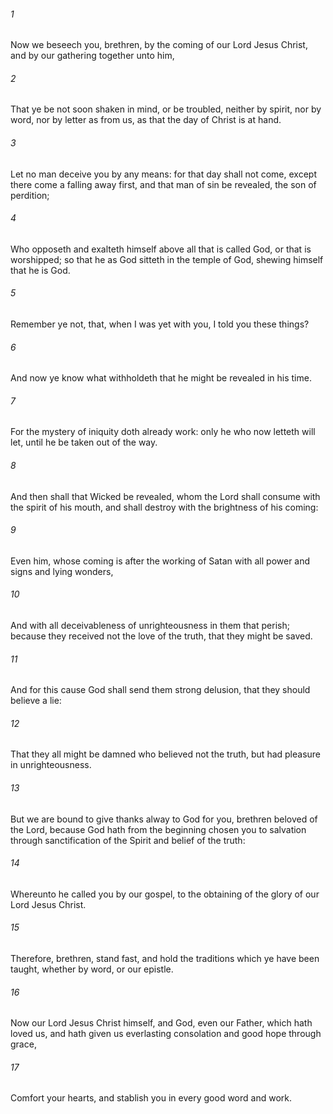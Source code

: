 ###### 1
Now we beseech you, brethren, by the coming of our Lord Jesus Christ, and by our gathering together unto him,

###### 2
That ye be not soon shaken in mind, or be troubled, neither by spirit, nor by word, nor by letter as from us, as that the day of Christ is at hand.

###### 3
Let no man deceive you by any means: for that day shall not come, except there come a falling away first, and that man of sin be revealed, the son of perdition;

###### 4
Who opposeth and exalteth himself above all that is called God, or that is worshipped; so that he as God sitteth in the temple of God, shewing himself that he is God.

###### 5
Remember ye not, that, when I was yet with you, I told you these things?

###### 6
And now ye know what withholdeth that he might be revealed in his time.

###### 7
For the mystery of iniquity doth already work: only he who now letteth will let, until he be taken out of the way.

###### 8
And then shall that Wicked be revealed, whom the Lord shall consume with the spirit of his mouth, and shall destroy with the brightness of his coming:

###### 9
Even him, whose coming is after the working of Satan with all power and signs and lying wonders,

###### 10
And with all deceivableness of unrighteousness in them that perish; because they received not the love of the truth, that they might be saved.

###### 11
And for this cause God shall send them strong delusion, that they should believe a lie:

###### 12
That they all might be damned who believed not the truth, but had pleasure in unrighteousness.

###### 13
But we are bound to give thanks alway to God for you, brethren beloved of the Lord, because God hath from the beginning chosen you to salvation through sanctification of the Spirit and belief of the truth:

###### 14
Whereunto he called you by our gospel, to the obtaining of the glory of our Lord Jesus Christ.

###### 15
Therefore, brethren, stand fast, and hold the traditions which ye have been taught, whether by word, or our epistle.

###### 16
Now our Lord Jesus Christ himself, and God, even our Father, which hath loved us, and hath given us everlasting consolation and good hope through grace,

###### 17
Comfort your hearts, and stablish you in every good word and work.

